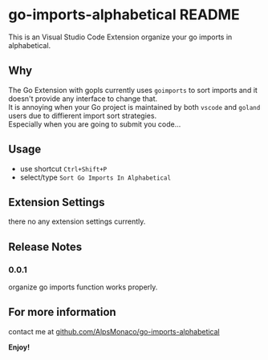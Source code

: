 # go-imports-alphabetical README

This is an Visual Studio Code Extension organize your go imports in alphabetical.  

## Why

The Go Extension with gopls currently uses `goimports` to sort imports and it doesn't provide any interface to change that.  
It is annoying when your Go project is maintained by both `vscode` and `goland` users due to diffierent import sort strategies.  
Especially when you are going to submit you code...  

## Usage
* use shortcut `Ctrl+Shift+P`
* select/type `Sort Go Imports In Alphabetical`

## Extension Settings

there no any extension settings currently.

## Release Notes

### 0.0.1

organize go imports function works properly.

## For more information

contact me at
[github.com/AlpsMonaco/go-imports-alphabetical](https://github.com/AlpsMonaco/go-imports-alphabetical)


**Enjoy!**

